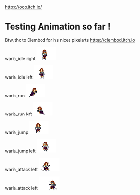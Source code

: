 https://oco.itch.io/

# Testing Animation so far !
Btw, thx to Clembod for his nices pixelarts
https://clembod.itch.io

waria_idle right
![waria_idle](public/anims_Assets/waria_idle.gif?raw=true "waria_idle")

waria_idle left
![waria_idle_l](public/anims_Assets/waria_idle_l.gif?raw=true "waria_idle_l")

waria_run
![waria_run](public/anims_Assets/waria_run.gif?raw=true "waria_run")

waria_run left
![waria_run_l](public/anims_Assets/waria_run_l.gif?raw=true "waria_run_l")

waria_jump
![waria_jump](public/anims_Assets/waria_jump.gif?raw=true "waria_jump")

waria_jump left
![waria_jump_l](public/anims_Assets/waria_jump_l.gif?raw=true "waria_jump_l")

waria_attack left
![waria_dask_attack](public/anims_Assets/waria_dask_attack.gif?raw=true "waria_dask_attack")

waria_attack left
![waria_dask_attack_l](public/anims_Assets/waria_dask_attack_l.gif?raw=true "waria_dask_attack_l")
